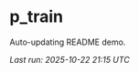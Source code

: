 # p_train

Auto-updating README demo.

<!--START_SECTION:status-->
_Last run: 2025-10-22 21:15 UTC_
<!--END_SECTION:status-->





























































































































































































































































































































































































































































































































































































































































































































































































































































































































































































































































































































































































































































































































































































































































































